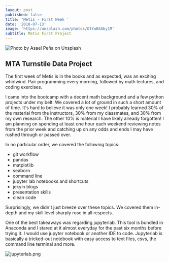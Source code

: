 ```yaml
---
layout: post
published: false
title: 'Metis - First Week '
date: '2018-07-13'
image: 'https://unsplash.com/photos/OfYuB4Aby1M'
subtitle: Metis First Project
---
```

![Photo by Asael Peña on Unsplash]({{site.baseurl}}/img/asael-pena-733700-unsplash.jpg)

## MTA Turnstile Data Project	

The first week of Metis is in the books and as expected, was an exciting whirlwind. Pair programming every morning, followed by math lectures, and coding exercises. 

I came into the bootcamp with a decent math background and a few python projects under my belt. We covered a lot of ground in such a short amount of time. It's hard to believe it was only one week! I probably learned 30% of the material from the instructors, 30% from my classmates, and 30% from my own research. The other 10% is material I have likely already forgotten! I am planning on spending at least one hour each weekend reviewing notes from the prior week and catching up on any odds and ends I may have rushed through or passed over. 

In no particular order, we covered the following topics: 
- git workflow 
- pandas 
- matplotlib 
- seaborn 
- command line 
- jupyter lab notebooks and shortcuts
- jekyln blogs
- presentation skills 
- clean code 

Surprisingly, we didn't just breeze over these topics. We covered them in-depth and my skill level sharply rose in all respects. 

One of the best takeaways was regarding jupyterlab. This tool is bundled in Anaconda and I stared at it almost everyday for the past six months before trying it. I would use jupyter notebook or another IDE to code. Jupyterlab is basically a tricked-out notebook with easy access to text files, csvs, the command line terminal and more. 

![jupyterlab.png]({{site.baseurl}}/img/jupyterlab.png)





